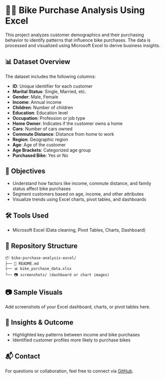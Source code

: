
# 🚴‍♂️ Bike Purchase Analysis Using Excel

This project analyzes customer demographics and their purchasing behavior to identify patterns that influence bike purchases. The data is processed and visualized using Microsoft Excel to derive business insights.

## 📊 Dataset Overview

The dataset includes the following columns:

- **ID**: Unique identifier for each customer
- **Marital Status**: Single, Married, etc.
- **Gender**: Male, Female
- **Income**: Annual income
- **Children**: Number of children
- **Education**: Education level
- **Occupation**: Profession or job type
- **Home Owner**: Indicates if the customer owns a home
- **Cars**: Number of cars owned
- **Commute Distance**: Distance from home to work
- **Region**: Geographic region
- **Age**: Age of the customer
- **Age Brackets**: Categorized age group
- **Purchased Bike**: Yes or No

## 📌 Objectives

- Understand how factors like income, commute distance, and family status affect bike purchases
- Segment customers based on age, income, and other attributes
- Visualize trends using Excel charts, pivot tables, and dashboards

## 🛠️ Tools Used

- Microsoft Excel (Data cleaning, Pivot Tables, Charts, Dashboard)

## 📁 Repository Structure

```
📦 bike-purchase-analysis-excel/
├── 📄 README.md
├── 📊 bike_purchase_data.xlsx
└── 📷 screenshots/ (dashboard or chart images)
```

## 📷 Sample Visuals

Add screenshots of your Excel dashboard, charts, or pivot tables here.

## 🚀 Insights & Outcome

- Highlighted key patterns between income and bike purchases
- Identified customer profiles more likely to purchase bikes

## 📬 Contact

For questions or collaboration, feel free to connect via [GitHub](https://github.com/swaran-krishna).

